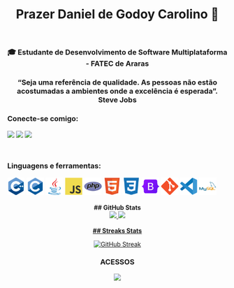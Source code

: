 <h1 align="center"><b>Prazer Daniel de Godoy Carolino 👋</b></h1>
<br>
<h3 align="center"><b>🎓 Estudante de Desenvolvimento de Software Multiplataforma - FATEC de Araras</b></h3>
<h3 align="center"><b>“Seja uma referência de qualidade. As pessoas não estão acostumadas a ambientes onde a excelência é esperada”. Steve Jobs</b></h5>
<h3 align="left">Conecte-se comigo:</h3>
<p align="left">
    <a href="https://www.linkedin.com/in/danielcarolino]" target="blank"><img align="center"
            src="https://img.shields.io/badge/-LinkedIn-blue?style=flat-square&logo=Linkedin&logoColor=white&link=LINK_LINKEDIN)"height="40" width="auto" /></a>
    <a href="mailto:daniel.carolino@gmail.com" target="blank"><img align="center"
            src="https://img.shields.io/badge/Gmail-D14836?style=flat-square&logo=gmail&logoColor=white"
             height="40" width="auto" /></a>
      <a href="https://github.com/danielcarolino89" target="blank"><img align="center"
            src="https://img.shields.io/badge/-Github-000?style=flat-square&logo=Github&logoColor=white&link=LINK_GIT"
             height="40" width="auto" /></a>
</p>


<br>
<h3 align="left">Linguagens e ferramentas:</h3>
<div align="left">
     <img alt="C++" title="C++" height="40" width="40"
        src="https://raw.githubusercontent.com/devicons/devicon/master/icons/cplusplus/cplusplus-original.svg">
    <img alt="C" title="C" height="40" width="40"
        src="https://raw.githubusercontent.com/devicons/devicon/master/icons/c/c-original.svg">
    <img alt="Java" title="C" height="40" width="40"
        src="https://raw.githubusercontent.com/devicons/devicon/master/icons/java/java-original.svg">
    <img alt="Javascript" title="Javascript" height="40" width="40"
        src="https://raw.githubusercontent.com/rewerp/icons/0e439a058630db63e7356bdb1af3189b2f772bd7/devicons/javascript-original.svg">
    <img alt="PHP" title="PHP" height="40" width="40"
        src="https://raw.githubusercontent.com/devicons/devicon/master/icons/php/php-original.svg">
    <img alt="HTML" title="HTML" height="40" width="40"
        src="https://raw.githubusercontent.com/rewerp/icons/0e439a058630db63e7356bdb1af3189b2f772bd7/devicons/html5-original.svg">
    <img alt="CSS" title="CSS" height="40" width="40"
        src="https://raw.githubusercontent.com/rewerp/icons/0e439a058630db63e7356bdb1af3189b2f772bd7/devicons/css3-plain.svg">
        <img alt="Bootstrap" title="Bootstrap" height="40" width="40"
        src="https://raw.githubusercontent.com/devicons/devicon/master/icons/bootstrap/bootstrap-original.svg">
    <img alt="Git" title="Git" height="40" width="40"
        src="https://raw.githubusercontent.com/rewerp/icons/0e439a058630db63e7356bdb1af3189b2f772bd7/devicons/git-original.svg">
    <img alt="VSCode" title="VS Code" height="40" width="40"
        src="https://raw.githubusercontent.com/rewerp/icons/ec13fe8d88a6c8acb8fd0275614fd9453bdd104b/devicons/vscode-original.svg">
        <img alt="MySQL" title="MySQL" height="40" width="40"
        src="https://raw.githubusercontent.com/devicons/devicon/master/icons/mysql/mysql-original-wordmark.svg">
</div>
<br>

<div align="center"><b>## GitHub Stats</b><br>
    
  <a href="https://github.com/DanielCarolino89">
  <img height="180em" src="https://github-readme-stats.vercel.app/api?username=DanielCarolino89&show_icons=true&theme=radical&include_all_commits=true&count_private=true"/>
  <img height="180em" src="https://github-readme-stats.vercel.app/api/top-langs/?username=DanielCarolino89&layout=compact&langs_count=7&theme=radical"/>
</div><br>
<div align="center"><b>## Streaks Stats</b>

[![GitHub Streak](http://github-readme-streak-stats.herokuapp.com?user=DanielCarolino89&theme=dark&date_format=j%20M%5B%20Y%5D&show_icons=true&title_color=fff&icon_color=79ff97&text_color=9f9f9f&bg_color=151515)](https://git.io/streak-stats)
<br/></div>
<h3 align="center">ACESSOS</h3>
<p align="center"><img alingn="center" src="https://profile-counter.glitch.me/DanielCarolino89/count.svg" /></p>
<br/>
</div>
<br>

